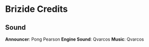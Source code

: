 # Brizide Credits

## Sound

**Announcer**: Pong Pearson
**Engine Sound**: Qvarcos
**Music**: Qvarcos
